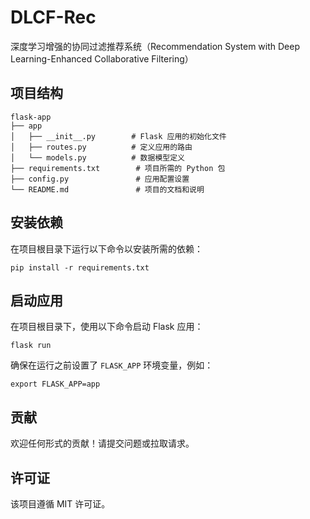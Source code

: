 # DLCF-Rec
深度学习增强的协同过滤推荐系统（Recommendation System with Deep Learning-Enhanced Collaborative Filtering）

## 项目结构

```
flask-app
├── app
│   ├── __init__.py        # Flask 应用的初始化文件
│   ├── routes.py          # 定义应用的路由
│   └── models.py          # 数据模型定义
├── requirements.txt        # 项目所需的 Python 包
├── config.py               # 应用配置设置
└── README.md               # 项目的文档和说明
```

## 安装依赖

在项目根目录下运行以下命令以安装所需的依赖：

```
pip install -r requirements.txt
```

## 启动应用

在项目根目录下，使用以下命令启动 Flask 应用：

```
flask run
```

确保在运行之前设置了 `FLASK_APP` 环境变量，例如：

```
export FLASK_APP=app
```

## 贡献

欢迎任何形式的贡献！请提交问题或拉取请求。

## 许可证

该项目遵循 MIT 许可证。